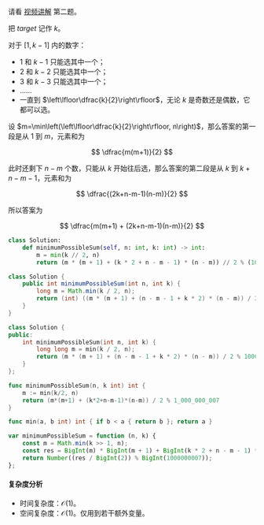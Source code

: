 请看 [视频讲解](https://www.bilibili.com/video/BV1Rx4y1f75Y/) 第二题。

把 $\textit{target}$ 记作 $k$。

对于 $[1,k-1]$ 内的数字：

- $1$ 和 $k-1$ 只能选其中一个；
- $2$ 和 $k-2$ 只能选其中一个；
- $3$ 和 $k-3$ 只能选其中一个；
- ……
- 一直到 $\left\lfloor\dfrac{k}{2}\right\rfloor$，无论 $k$ 是奇数还是偶数，它都可以选。

设 $m=\min\left(\left\lfloor\dfrac{k}{2}\right\rfloor, n\right)$，那么答案的第一段是从 $1$ 到 $m$，元素和为

$$
\dfrac{m(m+1)}{2}
$$

此时还剩下 $n-m$ 个数，只能从 $k$ 开始往后选，那么答案的第二段是从 $k$ 到 $k+n-m-1$，元素和为

$$
\dfrac{(2k+n-m-1)(n-m)}{2}
$$

所以答案为

$$
\dfrac{m(m+1) + (2k+n-m-1)(n-m)}{2}
$$

```py [sol-Python3]
class Solution:
    def minimumPossibleSum(self, n: int, k: int) -> int:
        m = min(k // 2, n)
        return (m * (m + 1) + (k * 2 + n - m - 1) * (n - m)) // 2 % (10 ** 9 + 7)
```

```java [sol-Java]
class Solution {
    public int minimumPossibleSum(int n, int k) {
        long m = Math.min(k / 2, n);
        return (int) ((m * (m + 1) + (n - m - 1 + k * 2) * (n - m)) / 2 % 1000000007);
    }
}
```

```cpp [sol-C++]
class Solution {
public:
    int minimumPossibleSum(int n, int k) {
        long long m = min(k / 2, n);
        return (m * (m + 1) + (n - m - 1 + k * 2) * (n - m)) / 2 % 1000000007;
    }
};
```

```go [sol-Go]
func minimumPossibleSum(n, k int) int {
	m := min(k/2, n)
	return (m*(m+1) + (k*2+n-m-1)*(n-m)) / 2 % 1_000_000_007
}

func min(a, b int) int { if b < a { return b }; return a }
```

```js [sol-JavaScript]
var minimumPossibleSum = function (n, k) {
    const m = Math.min(k >> 1, n);
    const res = BigInt(m) * BigInt(m + 1) + BigInt(k * 2 + n - m - 1) * BigInt(n - m)
    return Number((res / BigInt(2)) % BigInt(1000000007));
};
```

#### 复杂度分析

- 时间复杂度：$\mathcal{O}(1)$。
- 空间复杂度：$\mathcal{O}(1)$。仅用到若干额外变量。
